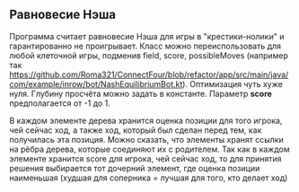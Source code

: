 ## Равновесие Нэша
Программа считает равновесие Нэша для игры в "крестики-нолики" и гарантированно не проигрывает. Класс можно переиспользовать для любой клеточной игры, подменив field, score, possibleMoves (например так https://github.com/Roma321/ConnectFour/blob/refactor/app/src/main/java/com/example/inrow/bot/NashEquilibriumBot.kt). Оптимизация чуть хуже нуля. Глубину просчёта можно задать в константе. Параметр **score** предполагается от -1 до 1.

В каждом элементе дерева хранится оценка позиции для того игрока, чей сейчас ход, а также ход, который был сделан перед тем, как получилась эта позиция. Можно сказать, что элементы хранят ссылки на рёбра дерева, которые соединяют их с родителем. Так как в каждом элементе хранится score для игрока, чей сейчас ход, то для принятия решения выбирается тот дочерний элемент, где оценка позиции наименьшая (худшая для соперника = лучшая для того, кто делает ход)